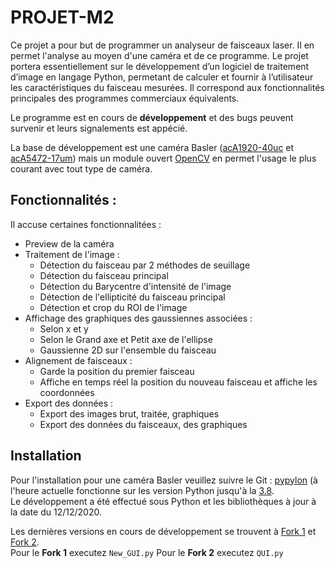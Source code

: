 # PROJET-M2
  
Ce projet a pour but de programmer un analyseur de faisceaux laser. Il en permet l'analyse au moyen d'une caméra et de ce programme. Le projet portera essentiellement sur le développement d’un logiciel de traitement d’image en langage Python, permetant de calculer et fournir à l’utilisateur les caractéristiques du faisceau mesurées. Il correspond aux fonctionnalités principales des programmes commerciaux équivalents. 
  
Le programme est en cours de **développement** et des bugs peuvent survenir et leurs signalements est appécié.  
  
La base de développement est une caméra Basler ([acA1920-40uc](https://www.baslerweb.com/en/products/cameras/area-scan-cameras/ace/aca1920-40uc/) et [acA5472-17um](https://www.baslerweb.com/en/products/cameras/area-scan-cameras/ace/aca5472-17um/)) mais un module ouvert [OpenCV](https://opencv.org/) en permet l'usage le plus courant avec tout type de caméra.  
  
  
## Fonctionnalités :  
  
Il accuse certaines fonctionnalitées :    
  * Preview de la caméra  
  * Traitement de l'image :  
    * Détection du faisceau par 2 méthodes de seuillage  
    * Détection du faisceau principal  
    * Détection du Barycentre d'intensité de l'image  
    * Détection de l'ellipticité du faisceau principal  
    * Détection et crop du ROI de l'image  
  * Affichage des graphiques des gaussiennes associées :  
    * Selon x et y  
    * Selon le Grand axe et Petit axe de l'ellipse  
    * Gaussienne 2D sur l'ensemble du faisceau  
  * Alignement de faisceaux :  
    * Garde la position du premier faisceau  
    * Affiche en temps réel la position du nouveau faisceau et affiche les coordonnées  
  * Export des données :  
     * Export des images brut, traitée, graphiques  
     * Export des données du faisceaux, des graphiques  
   
  
## Installation  
  
Pour l'installation pour une caméra Basler veuillez suivre le Git : [pypylon](https://github.com/basler/pypylon) (à l'heure actuelle fonctionne sur les version Python jusqu'à la [3.8](https://www.python.org/downloads/release/python-386/).  
Le développement a été effectué sous Python et les bibliothèques à jour à la date du 12/12/2020.  
  
Les dernières versions en cours de développement se trouvent à [Fork 1](https://github.com/quentincoche/PROJET-M2/tree/master/Tests/Test%20GUI/Marin) et [Fork 2](https://github.com/quentincoche/PROJET-M2/tree/master/Tests/Test%20GUI/Quentin).  
Pour le **Fork 1** executez ``New_GUI.py``
Pour le **Fork 2** executez ``QUI.py``
